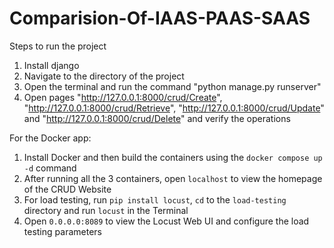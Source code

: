 # Comparision-Of-IAAS-PAAS-SAAS
Steps to run the project
1. Install django
2. Navigate to the directory of the project
3. Open the terminal and run the command "python manage.py runserver"
4. Open pages "http://127.0.0.1:8000/crud/Create", "http://127.0.0.1:8000/crud/Retrieve", "http://127.0.0.1:8000/crud/Update" and "http://127.0.0.1:8000/crud/Delete" and verify the operations

For the Docker app:

1. Install Docker and then build the containers using the `docker compose up -d` command
2. After running all the 3 containers, open `localhost` to view the homepage of the CRUD Website
3. For load testing, run `pip install locust`, `cd` to the `load-testing` directory and run `locust` in the Terminal
4. Open `0.0.0.0:8089` to view the Locust Web UI and configure the load testing parameters
